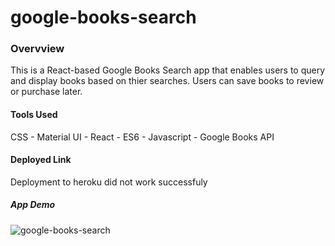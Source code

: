 # google-books-search

### Overvview
This is a React-based Google Books Search app that enables users to query and display books based on thier searches. Users can save books to review or purchase later.

#### Tools Used
CSS - Material UI - React - ES6 - Javascript - Google Books API

#### Deployed Link
Deployment to heroku did not work successfuly 

##### App Demo

![google-books-search](demo.gif)